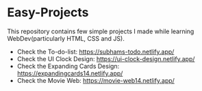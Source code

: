 # Easy-Projects
This repository contains few simple projects I made while learning WebDev(particularly HTML, CSS and JS).

- Check the To-do-list: https://subhams-todo.netlify.app/
- Check the UI Clock Design: https://ui-clock-design.netlify.app/
- Check the Expanding Cards Design: https://expandingcards14.netlify.app/
- Check the Movie Web: https://movie-web14.netlify.app/
